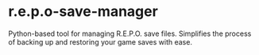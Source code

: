 # r.e.p.o-save-manager
Python-based tool for managing R.E.P.O. save files. Simplifies the process of backing up and restoring your game saves with ease.
